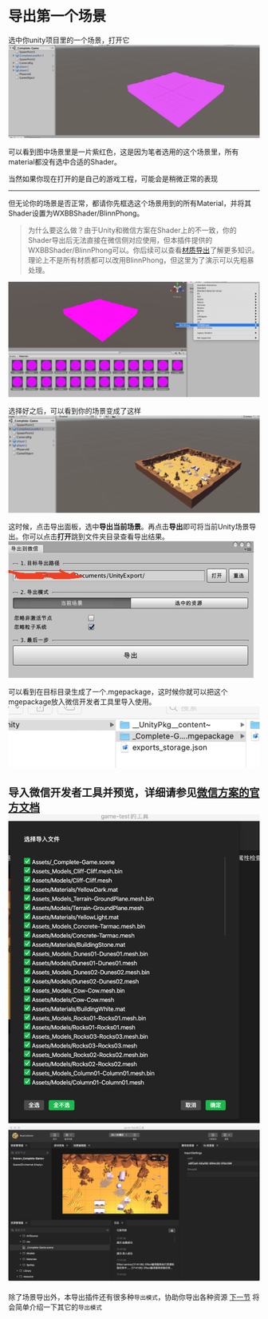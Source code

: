 # 导出第一个场景

选中你unity项目里的一个场景，打开它
![image.png](./image/21.png)

可以看到图中场景里是一片紫红色，这是因为笔者选用的这个场景里，所有material都没有选中合适的Shader。

当然如果你现在打开的是自己的游戏工程，可能会是稍微正常的表现

------------------------------------------------------------

但无论你的场景是否正常，都请你先框选这个场景用到的所有Material，并将其Shader设置为WXBBShader/BlinnPhong。
> 为什么要这么做？由于Unity和微信方案在Shader上的不一致，你的Shader导出后无法直接在微信侧对应使用，但本插件提供的WXBBShader/BlinnPhong可以。你后续可以查看[材质导出](../basic/material/index.md)了解更多知识。
> 理论上不是所有材质都可以改用BlinnPhong，但这里为了演示可以先粗暴处理。

![image.png](./image/22.png)


选择好之后，可以看到你的场景变成了这样
![image.png](./image/23.png)


这时候，点击导出面板，选中**导出当前场景**。再点击**导出**即可将当前Unity场景导出。你可以点击**打开**跳到文件夹目录查看导出结果。
![image.png](./image/25.png)




可以看到在目标目录生成了一个.mgepackage，这时候你就可以把这个mgepackage放入微信开发者工具里导入使用。
![image.png](./image/24.png)


导入微信开发者工具并预览，详细请参见[微信方案的官方文档](https://developers.weixin.qq.com/minigame/dev/game-engine/tutorial/daorumgepackageziyuan.html)
![image.png](./image/26.png)
![image.png](./image/27.png)
------------------------------------------------------------

除了场景导出外，本导出插件还有很多种`导出模式`，协助你导出各种资源
[下一节](./prefab.md) 将会简单介绍一下其它的`导出模式`
